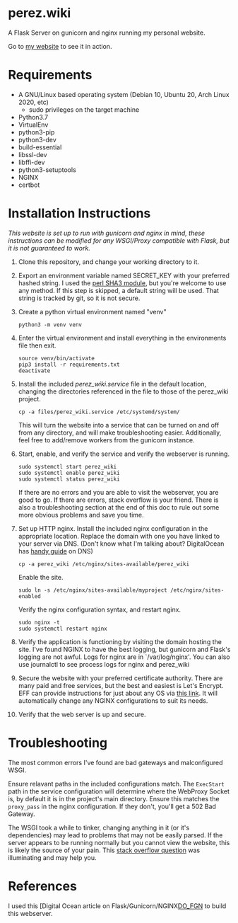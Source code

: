 # perez.wiki
A Flask Server on gunicorn and nginx running my personal website.

Go to [my website](perez.wiki) to see it in action.

# Requirements
* A GNU/Linux based operating system (Debian 10, Ubuntu 20, Arch Linux 2020, etc)
  * sudo privileges on the target machine
* Python3.7 
* VirtualEnv
* python3-pip 
* python3-dev 
* build-essential 
* libssl-dev 
* libffi-dev 
* python3-setuptools
* NGINX
* certbot

# Installation Instructions

*This website is set up to run with gunicorn and nginx in mind, these 
 instructions can be modified for any WSGI/Proxy compatible with Flask,
 but it is not guaranteed to work.*
 
1. Clone this repository, and change your working directory to it.
2. Export an environment variable named SECRET_KEY with your 
   preferred hashed string. I used the [perl SHA3 module][sha3sum], 
   but you're welcome to use any method. If this step is skipped, 
   a default string will be used. That string is tracked by git, so 
   it is not secure.
2. Create a python virtual environment named "venv"

    `python3 -m venv venv` 
  
3. Enter the virtual environment and install everything in the 
   environments file then exit.
   
    ```
    source venv/bin/activate
    pip3 install -r requirements.txt
    deactivate
    ```
    
4. Install the included *perez_wiki.service* file in the default
   location, changing the directories referenced in the file 
   to those of the perez_wiki project. 
   
   `cp -a files/perez_wiki.service /etc/systemd/system/`
   
   This will turn the website into a service that can be turned
   on and off from any directory, and will make troubleshooting 
   easier. Additionally, feel free to add/remove workers from
   the gunicorn instance.
 
5. Start, enable, and verify the service and verify the webserver
   is running.
   
   ```
   sudo systemctl start perez_wiki
   sudo systemctl enable perez_wiki
   sudo systemctl status perez_wiki
   ```
   
   If there are no errors and you are able to visit the webserver,
   you are good to go. If there are errors, stack overflow is your
   friend. There is also a troubleshooting section at the end of 
   this doc to rule out some more obvious problems and save you
   time.

6. Set up HTTP nginx. Install the included nginx configuration
   in the appropriate location. Replace the domain with one 
   you have linked to your server via DNS. (Don't know what I'm talking
   about? DigitalOcean has [handy guide][DO_DNS] on DNS)
   
   `cp -a perez_wiki /etc/nginx/sites-available/perez_wiki`
   
   Enable the site.
   
   `sudo ln -s /etc/nginx/sites-available/myproject /etc/nginx/sites-enabled`
   
   Verify the nginx configuration syntax, and restart nginx.
   
   ```
   sudo nginx -t
   sudo systemctl restart nginx
   ```
   
7. Verify the application is functioning by visiting the domain hosting
   the site. I've found NGINX to have the best logging, but gunicorn and
   Flask's logging are not awful. Logs for nginx are in `/var/log/nginx'.
   You can also use journalctl to see process logs for nginx and perez_wiki
   
8. Secure the website with your preferred certificate authority. There are
   many paid and free services, but the best and easiest is Let's Encrypt.
   EFF can provide instructions for just about any OS via [this link][LE].
   It will automatically change any NGINX configurations to suit its 
   needs. 
   
9. Verify that the web server is up and secure.

# Troubleshooting
The most common errors I've found are bad gateways and malconfigured WSGI.

Ensure relavant paths in the included configurations match. The `ExecStart`
path in the service configuration will determine where the WebProxy Socket
is, by default it is in the project's main directory. Ensure this matches 
the `proxy_pass` in the nginx configuration. If they don't, you'll get a
502 Bad Gateway. 

The WSGI took a while to tinker, changing anything in it (or it's 
dependencies) may lead to  problems that may not be easily parsed. If the 
server appears to be running normally but you cannot view the website, this 
is likely the source of your pain. This [stack overflow question][wsgi_so] 
was illuminating and may help you. 
   
# References
I used this [Digital Ocean article on Flask/Gunicorn/NGINX[DO_FGN] to build 
this webserver.
  
[DO_DNS]: <https://www.digitalocean.com/docs/networking/dns/>
[DO_FGN]: <https://www.digitalocean.com/community/tutorials/how-to-serve-flask-applications-with-gunicorn-and-nginx-on-ubuntu-18-04#step-1-%E2%80%94-installing-the-components-from-the-ubuntu-repositories>
[LE]: <https://certbot.eff.org/instructions>
[sha3sum]: <https://manpages.debian.org/unstable/libdigest-sha3-perl/sha3sum.1p.en.html>
[wsgi_so]: <https://stackoverflow.com/questions/33379287/gunicorn-cant-find-app-when-name-changed-from-application/33379650>
